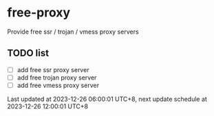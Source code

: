 
# free-proxy
Provide free ssr / trojan / vmess proxy servers


## TODO list
- [ ] add free ssr proxy server
- [ ] add free trojan proxy server
- [ ] add free vmess proxy server

Last updated at 2023-12-26 06:00:01 UTC+8, next update schedule at 2023-12-26 12:00:01 UTC+8

